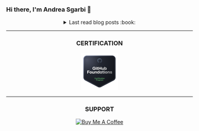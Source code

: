 ### Hi there, I'm Andrea Sgarbi 👋

<details align="center">
   <summary> Last read blog posts :book: </summary>

<!-- BLOG-POST-LIST:START -->
- [No title](https://app.daily.dev/posts/5B9ShiWe5?utm_source=rss&utm_medium=bookmarks&utm_campaign=jZu2oVM8P7ANqyhPj594t)
- [Code Timeline Generator](https://app.daily.dev/posts/8d5kc29iZ?utm_source=rss&utm_medium=bookmarks&utm_campaign=jZu2oVM8P7ANqyhPj594t)
- [Data structures and algorithms cheat sheet for interviews](https://app.daily.dev/posts/BGTWOaguA?utm_source=rss&utm_medium=bookmarks&utm_campaign=jZu2oVM8P7ANqyhPj594t)
- [Password Cracking 101](https://app.daily.dev/posts/b76flEiLL?utm_source=rss&utm_medium=bookmarks&utm_campaign=jZu2oVM8P7ANqyhPj594t)
- [No title](https://app.daily.dev/posts/lYg4Averp?utm_source=rss&utm_medium=bookmarks&utm_campaign=jZu2oVM8P7ANqyhPj594t)
<!-- BLOG-POST-LIST:END -->

</details>

---

<h3 align="center">CERTIFICATION</h3>

<p align="center"><a href="https://www.credly.com/badges/97089e2d-8495-4007-b49e-de2d9d0d58a5/public_url" target="_blank"><img src="./src/github-foundations.png" alt="GitHub Foundations" style="height: 100px !important;width: 100px !important;" ></a></p>

---

<h3 align="center">SUPPORT</h3>

<p align="center"><a href="https://www.buymeacoffee.com/Andrea.Sgarbi" target="_blank"><img src="https://cdn.buymeacoffee.com/buttons/v2/default-yellow.png" alt="Buy Me A Coffee" style="height: 50px !important;width: 210px !important;" ></a></p>
